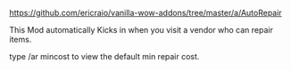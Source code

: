https://github.com/ericraio/vanilla-wow-addons/tree/master/a/AutoRepair

This Mod automatically Kicks in when you visit a vendor who can repair items.

type /ar mincost to view the default min repair cost.
